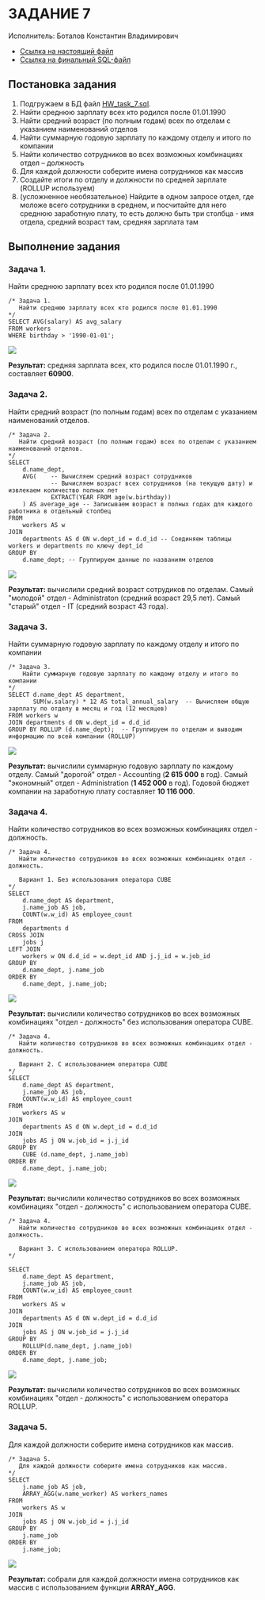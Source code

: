 # ЗАДАНИЕ 7

Исполнитель: Боталов Константин Владимирович

* [Ссылка на настоящий файл](https://github.com/botalov-pro/innopolis-practicum/blob/main/homework/HOMEWORK_07.MD)
* [Ссылка на финальный SQL-файл](https://github.com/botalov-pro/innopolis-practicum/blob/main/homework/sql/homework_07.sql)


## Постановка задания

1. Подгружаем в БД файл [HW_task_7.sql](https://github.com/botalov-pro/innopolis-practicum/blob/main/homework/src/HW_task_7.sql).
2. Найти среднюю зарплату всех кто родился после 01.01.1990
3. Найти средний возраст (по полным годам) всех по отделам с указанием наименований отделов
4. Найти суммарную годовую зарплату по каждому отделу и итого по компании
5. Найти количество сотрудников во всех возможных комбинациях отдел – должность
6. Для каждой должности соберите имена сотрудников как массив
7. Создайте итоги по отделу и должности по средней зарплате (ROLLUP используем)
8. (усложненное необязательное) Найдите в одном запросе отдел, где моложе всего сотрудники в среднем, и посчитайте для него среднюю заработную плату, то есть должно быть три столбца - имя отдела, средний возраст там, средняя зарплата там

## Выполнение задания

### Задача 1.

Найти среднюю зарплату всех кто родился после 01.01.1990

```postgresql
/* Задача 1.
   Найти среднюю зарплату всех кто родился после 01.01.1990
*/
SELECT AVG(salary) AS avg_salary
FROM workers
WHERE birthday > '1990-01-01';
```

![](img/img_32.png)

**Результат:** средняя зарплата всех, кто родился после 01.01.1990 г., составляет **60900**.

### Задача 2.

Найти средний возраст (по полным годам) всех по отделам с указанием наименований отделов.

```postgresql
/* Задача 2.
   Найти средний возраст (по полным годам) всех по отделам с указанием наименований отделов.
*/
SELECT
    d.name_dept,
    AVG(    -- Вычисляем средний возраст сотрудников
            -- Вычисляем возраст всех сотрудников (на текущую дату) и извлекаем количество полных лет
            EXTRACT(YEAR FROM age(w.birthday))
    ) AS average_age -- Записываем возраст в полных годах для каждого работника в отдельный столбец
FROM
    workers AS w
JOIN
    departments AS d ON w.dept_id = d.d_id -- Соединяем таблицы workers и departments по ключу dept_id
GROUP BY
    d.name_dept; -- Группируем данные по названиям отделов
```

![](img/img_33.png)

**Результат:** вычислили средний возраст сотрудиков по отделам. Самый "молодой" отдел - Administraton (средний возраст 29,5 лет). Самый "старый" отдел - IT (средний возраст 43 года).

### Задача 3.

Найти суммарную годовую зарплату по каждому отделу и итого по компании

```postgresql
/* Задача 3.
    Найти суммарную годовую зарплату по каждому отделу и итого по компании
*/
SELECT d.name_dept AS department,
       SUM(w.salary) * 12 AS total_annual_salary  -- Вычисляем общую зарплату по отделу в месяц и год (12 месяцев)
FROM workers w
JOIN departments d ON w.dept_id = d.d_id
GROUP BY ROLLUP (d.name_dept);  -- Группируем по отделам и выводим информацию по всей компании (ROLLUP)
```

![](img/img_34.png)

**Результат:** вычислили суммарную годовую зарплату по каждому отделу. Самый "дорогой" отдел - Accounting (**2 615 000** в год). Самый "экономный" отдел - Administration (**1 452 000** в год). Годовой бюджет компании на заработную плату составляет **10 116 000**. 

### Задача 4.

Найти количество сотрудников во всех возможных комбинациях отдел - должность.

```postgresql
/* Задача 4.
   Найти количество сотрудников во всех возможных комбинациях отдел - должность.

   Вариант 1. Без использования оператора CUBE
*/
SELECT
    d.name_dept AS department,
    j.name_job AS job,
    COUNT(w.w_id) AS employee_count
FROM
    departments d
CROSS JOIN
    jobs j
LEFT JOIN
    workers w ON d.d_id = w.dept_id AND j.j_id = w.job_id
GROUP BY
    d.name_dept, j.name_job
ORDER BY
    d.name_dept, j.name_job;
```

![](img/img_35.png)

**Результат:** вычислили количество сотрудников во всех возможных комбинациях "отдел - должность" без использования оператора CUBE.

```postgresql
/* Задача 4.
   Найти количество сотрудников во всех возможных комбинациях отдел - должность.

   Вариант 2. С использованием оператора CUBE
*/
SELECT
    d.name_dept AS department,
    j.name_job AS job,
    COUNT(w.w_id) AS employee_count
FROM
    workers AS w
JOIN
    departments AS d ON w.dept_id = d.d_id
JOIN
    jobs AS j ON w.job_id = j.j_id
GROUP BY
    CUBE (d.name_dept, j.name_job)
ORDER BY
    d.name_dept, j.name_job;
```

![](img/img_36.png)

**Результат:** вычислили количество сотрудников во всех возможных комбинациях "отдел - должность" с использованием оператора CUBE.

```postgresql
/* Задача 4.
   Найти количество сотрудников во всех возможных комбинациях отдел - должность.

   Вариант 3. С использованием оператора ROLLUP.
*/

SELECT
    d.name_dept AS department,
    j.name_job AS job,
    COUNT(w.w_id) AS employee_count
FROM
    workers AS w
JOIN
    departments AS d ON w.dept_id = d.d_id
JOIN
    jobs AS j ON w.job_id = j.j_id
GROUP BY
    ROLLUP(d.name_dept, j.name_job)
ORDER BY
    d.name_dept, j.name_job;
```

![](img/img_37.png)

**Результат:** вычислили количество сотрудников во всех возможных комбинациях "отдел - должность" с использованием оператора ROLLUP.

### Задача 5.

Для каждой должности соберите имена сотрудников как массив.

```postgresql
/* Задача 5.
   Для каждой должности соберите имена сотрудников как массив.
*/
SELECT
    j.name_job AS job,
    ARRAY_AGG(w.name_worker) AS workers_names
FROM
    workers AS w
JOIN
    jobs AS j ON w.job_id = j.j_id
GROUP BY
    j.name_job
ORDER BY
    j.name_job;
```

![](img/img_38.png)

**Результат:** собрали для каждой должности имена сотрудников как массив с использованием функции **ARRAY_AGG**.